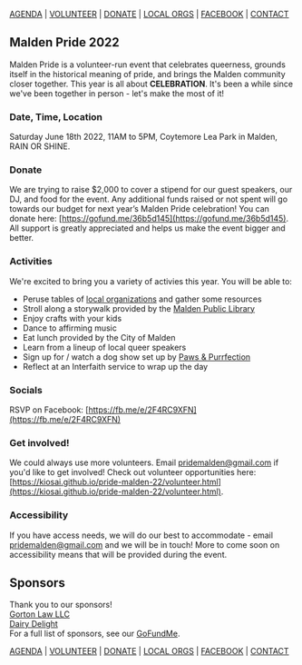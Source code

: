 [AGENDA](https://kiosai.github.io/pride-malden-22/agenda.html) | [VOLUNTEER](https://kiosai.github.io/pride-malden-22/volunteer.html) | [DONATE](https://www.gofundme.com/manage/maldens-third-annual-pride-festival) | [LOCAL ORGS](https://kiosai.github.io/pride-malden-22/local-orgs.html) |  [FACEBOOK](https://fb.me/e/2F4RC9XFN) | [CONTACT](mailto:pridemalden@gmail.com)

## Malden Pride 2022

Malden Pride is a volunteer-run event that celebrates queerness, grounds itself in the historical meaning of pride, and brings the Malden community closer together.
This year is all about **CELEBRATION**. It's been a while since we've been together in person - let's make the most of it!

### Date, Time, Location

Saturday June 18th 2022, 11AM to 5PM, Coytemore Lea Park in Malden, RAIN OR SHINE.

### Donate
We are trying to raise $2,000 to cover a stipend for our guest speakers, our DJ, and food for the event. Any additional funds raised or not spent will go towards our budget for next year’s Malden Pride celebration! You can donate here: [https://gofund.me/36b5d145](https://gofund.me/36b5d145). All support is greatly appreciated and helps us make the event bigger and better.

### Activities
We're excited to bring you a variety of activies this year. You will be able to:
- Peruse tables of [local organizations](https://kiosai.github.io/pride-malden-22/local-orgs.html) and gather some resources
- Stroll along a storywalk provided by the [Malden Public Library](https://maldenpubliclibrary.org/)
- Enjoy crafts with your kids
- Dance to affirming music
- Eat lunch provided by the City of Malden
- Learn from a lineup of local queer speakers
- Sign up for / watch a dog show set up by [Paws & Purrfection](https://www.pawsnpurrfectionco.com/)
- Reflect at an Interfaith service to wrap up the day

### Socials
RSVP on Facebook: [https://fb.me/e/2F4RC9XFN](https://fb.me/e/2F4RC9XFN)

### Get involved!

We could always use more volunteers. Email [pridemalden@gmail.com](mailto:pridemalden@gmail.com) if you'd like to get involved!
Check out volunteer opportunities here: [https://kiosai.github.io/pride-malden-22/volunteer.html](https://kiosai.github.io/pride-malden-22/volunteer.html).

### Accessibility
If you have access needs, we will do our best to accommodate - email [pridemalden@gmail.com](mailto:pridemalden@gmail.com) and we will be in touch! More to come soon on accessibility means that will be provided during the event.

## Sponsors
Thank you to our sponsors!  
[Gorton Law LLC](https://gorton.law/)  
[Dairy Delight](http://mooolicious.com/)  
For a full list of sponsors, see our [GoFundMe](https://www.gofundme.com/f/maldens-third-annual-pride-festival).

[AGENDA](https://kiosai.github.io/pride-malden-22/agenda.html) | [VOLUNTEER](https://kiosai.github.io/pride-malden-22/volunteer.html) | [DONATE](https://www.gofundme.com/manage/maldens-third-annual-pride-festival) | [LOCAL ORGS](https://kiosai.github.io/pride-malden-22/local-orgs.html) | [FACEBOOK](https://fb.me/e/2F4RC9XFN) | [CONTACT](mailto:pridemalden@gmail.com)
